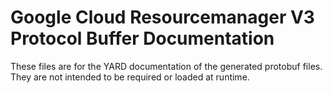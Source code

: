 # Google Cloud Resourcemanager V3 Protocol Buffer Documentation

These files are for the YARD documentation of the generated protobuf files.
They are not intended to be required or loaded at runtime.
